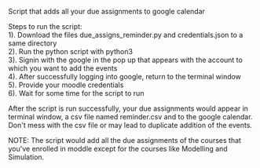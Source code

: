 Script that adds all your due assignments to google calendar

Steps to run the script:<br />
1). Download the files due_assigns_reminder.py and credentials.json to a same directory<br />
2). Run the python script with python3<br />
3). Signin with the google in the pop up that appears with the account to which you want to add the events<br />
4). After successfully logging into google, return to the terminal window<br />
5). Provide your moodle credentials<br />
6). Wait for some time for the script to run<br />

After the script is run successfully, your due assignments would appear in terminal window, a csv file named reminder.csv and to the google calendar. Don't mess with the csv file or may lead to duplicate addition of the events.

NOTE: The script would add all the due assignments of the courses that you've enrolled in moddle except for the courses like Modelling and Simulation.
